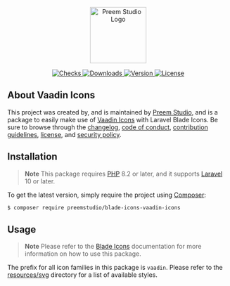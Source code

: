 <p align="center">
    <a href="https://preem.studio" target="_blank">
        <img src="https://raw.githubusercontent.com/PreemStudio/assets/main/logo-text.svg" width="128" alt="Preem Studio Logo" />
    </a>
</p>

<p align="center">
    <a href="https://github.com/PreemStudio/blade-icons-vaadin-icons/actions">
        <img src="https://badge.sh/github/check-runs/PreemStudio/blade-icons-vaadin-icons" alt="Checks" />
    </a>
    <a href="https://packagist.org/packages/preemstudio/blade-icons-vaadin-icons">
        <img src="https://badge.sh/packagist/downloads/PreemStudio/blade-icons-vaadin-icons" alt="Downloads" />
    </a>
    <a href="https://packagist.org/packages/preemstudio/blade-icons-vaadin-icons">
        <img src="https://badge.sh/packagist/version/PreemStudio/blade-icons-vaadin-icons" alt="Version" />
    </a>
    <a href="https://packagist.org/packages/preemstudio/blade-icons-vaadin-icons">
        <img src="https://badge.sh/packagist/license/PreemStudio/blade-icons-vaadin-icons" alt="License" />
    </a>
</p>

## About Vaadin Icons

This project was created by, and is maintained by [Preem Studio](https://github.com/PreemStudio), and is a package to easily make use of [Vaadin Icons](https://github.com/vaadin/vaadin-icons) with Laravel Blade Icons. Be sure to browse through the [changelog](CHANGELOG.md), [code of conduct](.github/CODE_OF_CONDUCT.md), [contribution guidelines](.github/CONTRIBUTING.md), [license](LICENSE), and [security policy](.github/SECURITY.md).

## Installation

> **Note**
> This package requires [PHP](https://www.php.net/) 8.2 or later, and it supports [Laravel](https://laravel.com/) 10 or later.

To get the latest version, simply require the project using [Composer](https://getcomposer.org/):

```bash
$ composer require preemstudio/blade-icons-vaadin-icons
```

## Usage

> **Note**
> Please refer to the [Blade Icons](https://github.com/PreemStudio/blade-icons) documentation for more information on how to use this package.

The prefix for all icon families in this package is `vaadin`. Please refer to the [resources/svg](/resources/svg) directory for a list of available styles.
